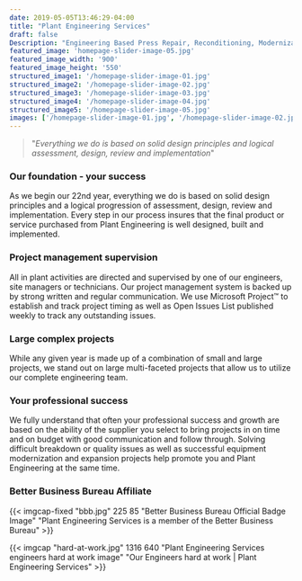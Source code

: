 ```yaml
---
date: 2019-05-05T13:46:29-04:00
title: "Plant Engineering Services"
draft: false
Description: "Engineering Based Press Repair, Reconditioning, Modernization and Relocation Services "
featured_image: 'homepage-slider-image-05.jpg'
featured_image_width: '900'
featured_image_height: '550'
structured_image1: '/homepage-slider-image-01.jpg'
structured_image2: '/homepage-slider-image-02.jpg'
structured_image3: '/homepage-slider-image-03.jpg'
structured_image4: '/homepage-slider-image-04.jpg'
structured_image5: '/homepage-slider-image-05.jpg'
images: ['/homepage-slider-image-01.jpg', '/homepage-slider-image-02.jpg', '/homepage-slider-image-03.jpg', '/homepage-slider-image-04.jpg', '/homepage-slider-image-05.jpg', '/homepage-slider-image-06.jpg', '/homepage-slider-image-07.jpg', '/homepage-slider-image-08.jpg']
---
```



> "*Everything we do is based on solid design principles and logical assessment, design, review and implementation*"  

### Our foundation - your success  

As we begin our 22nd year, everything we do is based on solid design principles and a logical progression of assessment, design, review and implementation. Every step in our process insures that the final product or service purchased from Plant Engineering is well designed, built and implemented.

### Project management supervision

All in plant activities are directed and supervised by one of our engineers, site managers or technicians. Our project management system is backed up by strong written and regular communication. We use Microsoft Project™ to establish and track project timing as well as Open Issues List published weekly to track any outstanding issues.

### Large complex projects

While any given year is made up of a combination of small and large projects, we stand out on large multi-faceted projects that allow us to utilize our complete engineering team.

### Your professional success

We fully understand that often your professional success and growth are based on the ability of the supplier you select to bring projects in on time and on budget with good communication and follow through. Solving difficult breakdown or quality issues as well as successful equipment modernization and expansion projects help promote you and Plant Engineering at the same time.

### Better Business Bureau Affiliate

{{< imgcap-fixed "bbb.jpg" 225 85 "Better Business Bureau Official Badge Image" "Plant Engineering Services is a member of the Better Business Bureau"  >}}

{{< imgcap "hard-at-work.jpg" 1316 640    "Plant Engineering Services engineers hard at work image" "Our Engineers hard at work | Plant Engineering Services" >}}
